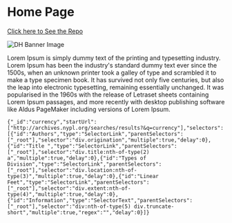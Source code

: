 # Home Page 

[Click here to See the Repo](https://github.com/FarisChaoui/dh1-first-assignment)

![DH Banner Image](https://dhs.stanford.edu/wp-content/uploads/2011/02/stateof_logo31.png)

Lorem Ipsum is simply dummy text of the printing and typesetting industry. Lorem Ipsum has been the industry's standard dummy text ever since the 1500s, when an unknown printer took a galley of type and scrambled it to make a type specimen book. It has survived not only five centuries, but also the leap into electronic typesetting, remaining essentially unchanged. It was popularised in the 1960s with the release of Letraset sheets containing Lorem Ipsum passages, and more recently with desktop publishing software like Aldus PageMaker including versions of Lorem Ipsum.

```
{"_id":"currency","startUrl":["http://archives.nypl.org/searches/results?&q=currency"],"selectors":[{"id":"Authors","type":"SelectorLink","parentSelectors":["_root"],"selector":"div.origination","multiple":true,"delay":0},{"id":"Title ","type":"SelectorLink","parentSelectors":["_root"],"selector":"div.title:nth-of-type(2) a","multiple":true,"delay":0},{"id":"Types of Division","type":"SelectorLink","parentSelectors":["_root"],"selector":"div.location:nth-of-type(3)","multiple":true,"delay":0},{"id":"Linear Feet","type":"SelectorLink","parentSelectors":["_root"],"selector":"div.extent:nth-of-type(4)","multiple":true,"delay":0},{"id":"Information","type":"SelectorText","parentSelectors":["_root"],"selector":"div:nth-of-type(5) div.truncate-short","multiple":true,"regex":"","delay":0}]}
```
